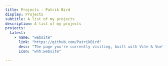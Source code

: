 ```yaml
---
title: Projects - Patrik Bird
display: Projects
subtitle: A list of my projects
description: A list of my projects
projects:
  Latest:
    - name: "website"
      link: "https://github.com/PatrikBird"
      desc: "The page you're currently visiting, built with Vite & Vue"
      icon: "whh:website"

---
```


<ListProjects :projects="frontmatter.projects"/>

<!-- <StarsRanking/> -->
